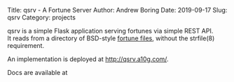 Title: qsrv - A Fortune Server
Author: Andrew Boring
Date: 2019-09-17
Slug: qsrv
Category: projects

qsrv is a simple Flask application serving fortunes via simple REST API.  
It reads from a directory of BSD-style [fortune files](https://en.wikipedia.org/wiki/Fortune_(Unix)#Fortune_files), without the strfile(8) requirement.

An implementation is deployed at http://qsrv.a10g.com/.

Docs are available at
